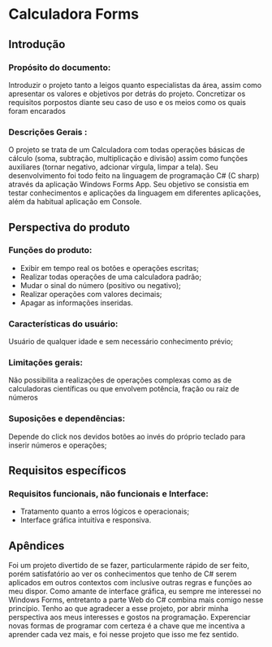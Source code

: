 # Calculadora Forms

## Introdução 


### Propósito do documento:  
Introduzir o projeto tanto a leigos quanto especialistas da área, assim como apresentar os valores e objetivos por detrás do projeto. Concretizar os requisitos porpostos diante seu caso de uso e os meios como os quais foram encarados

### Descrições Gerais :
O projeto se trata de um Calculadora com todas operações básicas de cálculo (soma, subtração, multiplicação e divisão) assim como funções auxiliares (tornar negativo, adcionar vírgula, limpar a tela). Seu desenvolvimento foi todo feito na linguagem de programação C# (C sharp) através da aplicação Windows Forms App. Seu objetivo se consistia em testar conhecimentos e aplicações da linguagem em diferentes aplicações, além da habitual aplicação em Console.
 

## Perspectiva do produto


### Funções do produto: 
- Exibir em tempo real os botões e operações escritas;
- Realizar todas operações de uma calculadora padrão; 
- Mudar o sinal do número (positivo ou negativo);
- Realizar operações com valores decimais;
- Apagar as informações inseridas.

### Características do usuário: 
Usuário de qualquer idade e sem necessário conhecimento prévio;
 
### Limitações gerais: 
Não possibilita a realizações de operações complexas como as de calculadoras científicas ou que envolvem potência, fração ou raiz de números
 
### Suposições e dependências: 
Depende do click nos devidos botões ao invés do próprio teclado para inserir números e operações;

 
## Requisitos específicos 


### Requisitos funcionais, não funcionais e Interface: 
- Tratamento quanto a erros lógicos e operacionais;
- Interface gráfica intuitíva e responsiva.
 

## Apêndices 
Foi um projeto divertido de se fazer, particularmente rápido de ser feito, porém satisfatório ao ver os conhecimentos que tenho de C# serem aplicados em outros contextos com inclusive outras regras e funções ao meu dispor. Como amante de interface gráfica, eu sempre me interessei no Windows Forms, entretanto a parte Web do C# combina mais comigo nesse princípio. Tenho ao que agradecer a esse projeto, por abrir minha perspectiva aos meus interesses e gostos na programação. Experenciar novas formas de programar com certeza é a chave que me incentiva a aprender cada vez mais, e foi nesse projeto que isso me fez sentido.
